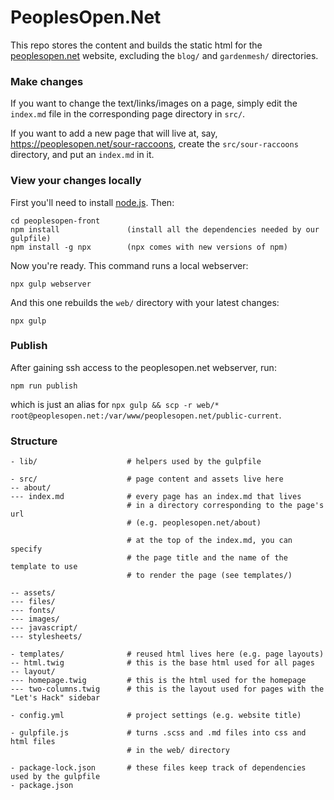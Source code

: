 # PeoplesOpen.Net

This repo stores the content and builds the static html for the [peoplesopen.net](http://peoplesopen.net/) website, excluding the `blog/` and `gardenmesh/` directories.

### Make changes

If you want to change the text/links/images on a page, simply edit the `index.md` file in the corresponding page directory in `src/`.

If you want to add a new page that will live at, say, https://peoplesopen.net/sour-raccoons, create the `src/sour-raccoons` directory, and put an `index.md` in it.

### View your changes locally

First you'll need to install [node.js](https://nodejs.org). Then:

```
cd peoplesopen-front
npm install               (install all the dependencies needed by our gulpfile)
npm install -g npx        (npx comes with new versions of npm)
```

Now you're ready. This command runs a local webserver:

```
npx gulp webserver
```

And this one rebuilds the `web/` directory with your latest changes:

```
npx gulp
```

### Publish 

After gaining ssh access to the peoplesopen.net webserver, run:

```
npm run publish
```

which is just an alias for `npx gulp && scp -r web/* root@peoplesopen.net:/var/www/peoplesopen.net/public-current`.

### Structure

```
- lib/                    # helpers used by the gulpfile

- src/                    # page content and assets live here
-- about/                 
--- index.md              # every page has an index.md that lives
                          # in a directory corresponding to the page's url
                          # (e.g. peoplesopen.net/about)

                          # at the top of the index.md, you can specify
                          # the page title and the name of the template to use
                          # to render the page (see templates/)

-- assets/
--- files/
--- fonts/
--- images/
--- javascript/
--- stylesheets/

- templates/              # reused html lives here (e.g. page layouts)
-- html.twig              # this is the base html used for all pages
-- layout/
--- homepage.twig         # this is the html used for the homepage
--- two-columns.twig      # this is the layout used for pages with the "Let's Hack" sidebar

- config.yml              # project settings (e.g. website title)

- gulpfile.js             # turns .scss and .md files into css and html files
                          # in the web/ directory

- package-lock.json       # these files keep track of dependencies used by the gulpfile 
- package.json
```

